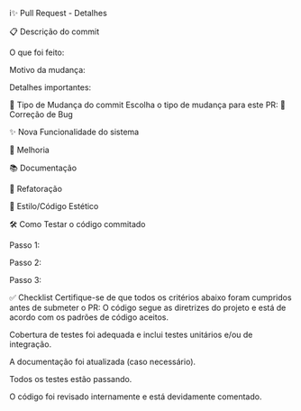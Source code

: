 i✨ Pull Request - Detalhes

📋 Descrição do commit
<!-- Descreva com clareza e precisão as alterações feitas. O que motivou a mudança? Qual problema ou necessidade está sendo resolvido? -->
O que foi feito:

Motivo da mudança:

Detalhes importantes:


🐛 Tipo de Mudança do commit
Escolha o tipo de mudança para este PR:
🐞 Correção de Bug

✨ Nova Funcionalidade do sistema

📝 Melhoria

📚 Documentação

🔄 Refatoração

🎨 Estilo/Código Estético



🛠 Como Testar o código commitado
<!-- Detalhe os passos para garantir que suas mudanças funcionam como esperado. Certifique-se de que seja fácil reproduzir. -->
Passo 1:

Passo 2:

Passo 3:



✅ Checklist
Certifique-se de que todos os critérios abaixo foram cumpridos antes de submeter o PR:
O código segue as diretrizes do projeto e está de acordo com os padrões de código aceitos.

Cobertura de testes foi adequada e inclui testes unitários e/ou de integração.

A documentação foi atualizada (caso necessário).

Todos os testes estão passando.

O código foi revisado internamente e está devidamente comentado.


